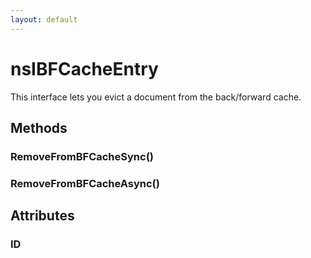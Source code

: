 ```yaml
---
layout: default
---
```


# nsIBFCacheEntry #
  
This interface lets you evict a document from the back/forward cache.  
  

## Methods ##

### RemoveFromBFCacheSync() ###

### RemoveFromBFCacheAsync() ###

## Attributes ##

### ID ###
